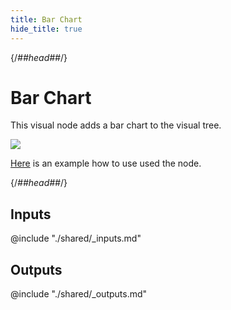 ```yaml
---
title: Bar Chart
hide_title: true
---
```


{/*##head##*/}

# Bar Chart

This visual node adds a bar chart to the visual tree.

<div className="ndl-image-with-background l">

![](/library/modules/chartjs/charts/bar-chart.png)

</div>

[Here](../charts/bar) is an example how to use used the node.

{/*##head##*/}

## Inputs

<div className="ndl-table-35-65">

@include "./shared/_inputs.md"

</div>

## Outputs

<div className="ndl-table-35-65">

@include "./shared/_outputs.md"

</div>
